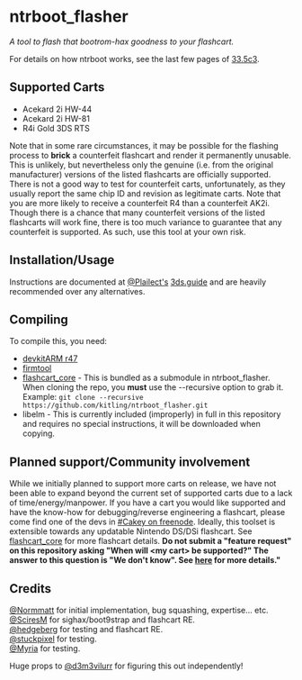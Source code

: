 # ntrboot_flasher
_A tool to flash that bootrom-hax goodness to your flashcart._ 

For details on how ntrboot works, see the last few pages of [33.5c3](https://sciresm.github.io/33-and-a-half-c3/).

## Supported Carts
 - Acekard 2i HW-44
 - Acekard 2i HW-81
 - R4i Gold 3DS RTS

Note that in some rare circumstances, it may be possible for the flashing process to **brick** a counterfeit flashcart and render it permanently unusable. This is unlikely, but nevertheless only the genuine (i.e. from the original manufacturer) versions of the listed flashcarts are officially supported. There is not a good way to test for counterfeit carts, unfortunately, as they usually report the same chip ID and revision as legitimate carts. Note that you are more likely to receive a counterfeit R4 than a counterfeit AK2i. Though there is a chance that many counterfeit versions of the listed flashcarts will work fine, there is too much variance to guarantee that any counterfeit is supported. As such, use this tool at your own risk. 

## Installation/Usage
Instructions are documented at [@Plailect's](https://twitter.com/plailect?lang=en) [3ds.guide](https://3ds.guide) and are heavily recommended over any alternatives.

## Compiling
To compile this, you need: 
- [devkitARM r47](https://3dbrew.org/wiki/Setting_up_Development_Environment)
- [firmtool](https://github.com/TuxSH/firmtool)
- [flashcart_core](https://github.com/kitling/flashcart_core) - This is bundled as a submodule in ntrboot_flasher. When cloning the repo, you **must** use the --recursive option to grab it. Example: `git clone --recursive https://github.com/kitling/ntrboot_flasher.git`
- libelm - This is currently included (improperly) in full in this repository and requires no special instructions, it will be downloaded when copying.

## Planned support/Community involvement
While we initially planned to support more carts on release, we have not been able to expand beyond the current set of supported carts due to a lack of time/energy/manpower. If you have a cart you would like supported and have the know-how for debugging/reverse engineering a flashcart, please come find one of the devs in [#Cakey on freenode](https://kiwiirc.com/client/irc.freenode.net/?nick=ntrbootuser_?#Cakey). Ideally, this toolset is extensible towards any updatable Nintendo DS/DSi flashcart. See [flashcart_core](https://github.com/kitling/flashcart_core) for more flashcart details. **Do not submit a "feature request" on this repository asking "When will <my cart\> be supported?" The answer to this question is "We don't know". See [here](https://github.com/kitling/ntrboot_flasher/issues/3#issuecomment-322000616) for more details."**

## Credits
[@Normmatt](https://github.com/Normmatt) for initial implementation, bug squashing, expertise... etc.  
[@SciresM](https://twitter.com/SciresM) for sighax/boot9strap and flashcart RE.  
[@hedgeberg](https://twitter.com/hedgeberg) for testing and flashcart RE.  
[@stuckpixel](https://twitter.com/pixel_stuck) for testing.  
[@Myria](https://twitter.com/Myriachan) for testing.  

Huge props to [@d3m3vilurr](https://twitter.com/d3m3vilurr) for figuring this out independently!
